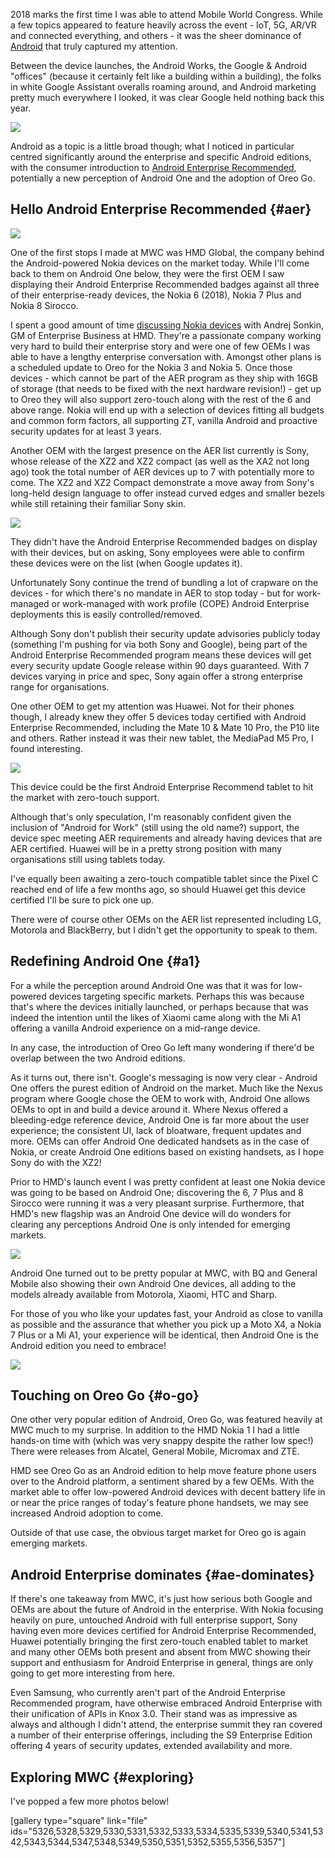 <!---
title: "MWC 2018: Android One, Oreo Go, Android Enterprise Recommended & Android Enterprise"
date: "2018-03-02"
categories:
  - "enterprise"
  - "mobile"
tags:
  - "android"
  - "android-enterprise"
  - "emm"
  - "mdm"
  - "mobile"
  - "mobile-world-congress"
  - "mwc"
  - "oreo"
--->

2018 marks the first time I was able to attend Mobile World Congress. While a few topics appeared to feature heavily across the event - IoT, 5G, AR/VR and connected everything, and others - it was the sheer dominance of [Android](/docs/enterprise-mobility/android/) that truly captured my attention.

Between the device launches, the Android Works, the Google & Android "offices" (because it certainly felt like a building within a building), the folks in white Google Assistant overalls roaming around, and Android marketing pretty much everywhere I looked, it was clear Google held nothing back this year.

![](/wp-content/uploads/2018/03/IMG_20180227_181235-e1519986508713.jpg)

Android as a topic is a little broad though; what I noticed in particular centred significantly around the enterprise and specific Android editions, with the consumer introduction to [Android Enterprise Recommended](/2018/02/enterprise-ready-google-launch-android-enterprise-recommended/), potentially a new perception of Android One and the adoption of Oreo Go.

## Hello Android Enterprise Recommended {#aer}

![](/wp-content/uploads/2018/03/AER-e1519989956668.jpg)

One of the first stops I made at MWC was HMD Global, the company behind the Android-powered Nokia devices on the market today. While I'll come back to them on Android One below, they were the first OEM I saw displaying their Android Enterprise Recommended badges against all three of their enterprise-ready devices, the Nokia 6 (2018), Nokia 7 Plus and Nokia 8 Sirocco.

I spent a good amount of time [discussing Nokia devices](https://www.linkedin.com/feed/update/urn:li:activity:6374416389540839424) with Andrej Sonkin, GM of Enterprise Business at HMD. They're a passionate company working very hard to build their enterprise story and were one of few OEMs I was able to have a lengthy enterprise conversation with. Amongst other plans is a scheduled update to Oreo for the Nokia 3 and Nokia 5. Once those devices - which cannot be part of the AER program as they ship with 16GB of storage (that needs to be fixed with the next hardware revision!) - get up to Oreo they will also support zero-touch along with the rest of the 6 and above range. Nokia will end up with a selection of devices fitting all budgets and common form factors, all supporting ZT, vanilla Android and proactive security updates for at least 3 years.

Another OEM with the largest presence on the AER list currently is Sony, whose release of the XZ2 and XZ2 compact (as well as the XA2 not long ago) took the total number of AER devices up to 7 with potentially more to come. The XZ2 and XZ2 Compact demonstrate a move away from Sony's long-held design language to offer instead curved edges and smaller bezels while still retaining their familiar Sony skin.

![](/wp-content/uploads/2018/03/sonys-e1519998292706.jpg)

They didn't have the Android Enterprise Recommended badges on display with their devices, but on asking, Sony employees were able to confirm these devices were on the list (when Google updates it).

Unfortunately Sony continue the trend of bundling a lot of crapware on the devices - for which there's no mandate in AER to stop today - but for work-managed or work-managed with work profile (COPE) Android Enterprise deployments this is easily controlled/removed.

Although Sony don't publish their security update advisories publicly today (something I'm pushing for via both Sony and Google), being part of the Android Enterprise Recommended program means these devices will get every security update Google release within 90 days guaranteed. With 7 devices varying in price and spec, Sony again offer a strong enterprise range for organisations.

One other OEM to get my attention was Huawei. Not for their phones though, I already knew they offer 5 devices today certified with Android Enterprise Recommended, including the Mate 10 & Mate 10 Pro, the P10 lite and others. Rather instead it was their new tablet, the MediaPad M5 Pro, I found interesting.

![](/wp-content/uploads/2018/03/IMG_20180226_182725-e1519999800849.jpg)

This device could be the first Android Enterprise Recommend tablet to hit the market with zero-touch support.

Although that's only speculation, I'm reasonably confident given the inclusion of "Android for Work" (still using the old name?) support, the device spec meeting AER requirements and already having devices that are AER certified. Huawei will be in a pretty strong position with many organisations still using tablets today.

I've equally been awaiting a zero-touch compatible tablet since the Pixel C reached end of life a few months ago, so should Huawei get this device certified I'll be sure to pick one up.

There were of course other OEMs on the AER list represented including LG, Motorola and BlackBerry, but I didn't get the opportunity to speak to them.

## Redefining Android One {#a1}

For a while the perception around Android One was that it was for low-powered devices targeting specific markets. Perhaps this was because that's where the devices initially launched, or perhaps because that was indeed the intention until the likes of Xiaomi came along with the Mi A1 offering a vanilla Android experience on a mid-range device.

In any case, the introduction of Oreo Go left many wondering if there'd be overlap between the two Android editions.

As it turns out, there isn't. Google's messaging is now very clear - Android One offers the purest edition of Android on the market. Much like the Nexus program where Google chose the OEM to work with, Android One allows OEMs to opt in and build a device around it. Where Nexus offered a bleeding-edge reference device, Android One is far more about the user experience; the consistent UI, lack of bloatware, frequent updates and more. OEMs can offer Android One dedicated handsets as in the case of Nokia, or create Android One editions based on existing handsets, as I hope Sony do with the XZ2!

Prior to HMD's launch event I was pretty confident at least one Nokia device was going to be based on Android One; discovering the 6, 7 Plus and 8 Sirocco were running it was a very pleasant surprise. Furthermore, that HMD's new flagship was an Android One device will do wonders for clearing any perceptions Android One is only intended for emerging markets.

![](/wp-content/uploads/2018/03/sonys-e1519998292706.jpg)

Android One turned out to be pretty popular at MWC, with BQ and General Mobile also showing their own Android One devices, all adding to the models already available from Motorola, Xiaomi, HTC and Sharp.

For those of you who like your updates fast, your Android as close to vanilla as possible and the assurance that whether you pick up a Moto X4, a Nokia 7 Plus or a Mi A1, your experience will be identical, then Android One is the Android edition you need to embrace!

![](/wp-content/uploads/2018/03/Image-uploaded-from-iOS-4-e1520002301373-299x500.jpg)

## Touching on Oreo Go {#o-go}

One other very popular edition of Android, Oreo Go, was featured heavily at MWC much to my surprise. In addition to the HMD Nokia 1 I had a little hands-on time with (which was very snappy despite the rather low spec!) There were releases from Alcatel, General Mobile, Micromax and ZTE.

HMD see Oreo Go as an Android edition to help move feature phone users over to the Android platform, a sentiment shared by a few OEMs. With the market able to offer low-powered Android devices with decent battery life in or near the price ranges of today's feature phone handsets, we may see increased Android adoption to come.

Outside of that use case, the obvious target market for Oreo go is again emerging markets.

## Android Enterprise dominates {#ae-dominates}

If there's one takeaway from MWC, it's just how serious both Google and OEMs are about the future of Android in the enterprise. With Nokia focusing heavily on pure, untouched Android with full enterprise support, Sony having even more devices certified for Android Enterprise Recommended, Huawei potentially bringing the first zero-touch enabled tablet to market and many other OEMs both present and absent from MWC showing their support and enthusiasm for Android Enterprise in general, things are only going to get more interesting from here.

Even Samsung, who currently aren't part of the Android Enterprise Recommended program, have otherwise embraced Android Enterprise with their unification of APIs in Knox 3.0. Their stand was as impressive as always and although I didn't attend, the enterprise summit they ran covered a number of their enterprise offerings, including the S9 Enterprise Edition offering 4 years of security updates, extended availability and more.

## Exploring MWC {#exploring}

I've popped a few more photos below!

\[gallery type="square" link="file" ids="5326,5328,5329,5330,5331,5332,5333,5334,5335,5339,5340,5341,5342,5343,5344,5347,5348,5349,5350,5351,5352,5355,5356,5357"\]
